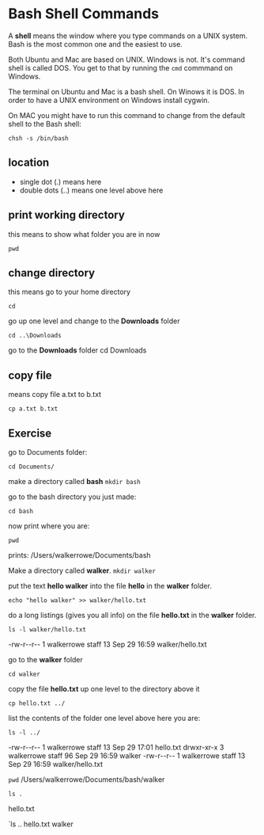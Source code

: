 # Bash Shell Commands

A **shell** means the window where you type commands on a UNIX system.  Bash is the most common one and the easiest to use.  

Both Ubuntu and Mac are based on UNIX.  Windows is not.  It's command shell is called DOS.  You get to that by running the `cmd` commmand on Windows.

The terminal on Ubuntu and Mac is a bash shell.  On Winows it is DOS.  In order to have a UNIX environment on Windows install cygwin.

On MAC you might have to run this command to change from the default shell to the Bash shell:

`chsh -s /bin/bash`

## location

* single dot (.) means here
* double dots (..) means one level above here

## print working directory

this means to show what folder you are in now

`pwd`

## change directory

this means go to your home directory

`cd`

go up one level and change to the **Downloads** folder

`cd ..\Downloads`

go to the **Downloads** folder
cd Downloads


## copy file

means copy file a.txt to b.txt

`cp a.txt b.txt`


## Exercise

go to Documents folder:

`cd Documents/`

make a directory called **bash**
`mkdir bash`

go to the bash directory you just made:

`cd bash`

now print where you are:

`pwd`

prints:
/Users/walkerrowe/Documents/bash

Make a directory called **walker**.
`mkdir walker`

put the text **hello walker** into the file **hello** in the **walker** folder.

`echo "hello walker" >> walker/hello.txt`

do a long listings (gives you all info) on the file **hello.txt** in the **walker** folder.

`ls -l walker/hello.txt`

-rw-r--r--  1 walkerrowe  staff  13 Sep 29 16:59 walker/hello.txt

go to the **walker** folder

`cd walker`

copy the file **hello.txt** up one level to the directory above it

`cp hello.txt ../`

list the contents of the folder one level above here you are:

`ls -l ../`
 
-rw-r--r--  1 walkerrowe  staff  13 Sep 29 17:01 hello.txt
drwxr-xr-x  3 walkerrowe  staff  96 Sep 29 16:59 walker
-rw-r--r--  1 walkerrowe  staff  13 Sep 29 16:59 walker/hello.txt


`pwd`
/Users/walkerrowe/Documents/bash/walker

`ls .`

hello.txt

`ls ..
hello.txt	walker

